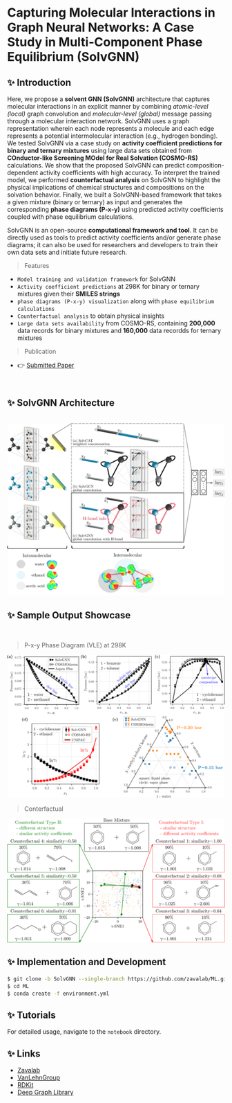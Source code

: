 # Capturing Molecular Interactions in Graph Neural Networks: A Case Study in Multi-Component Phase Equilibrium (SolvGNN)

## ✨ Introduction

Here, we propose a **solvent GNN (SolvGNN)** architecture that captures molecular interactions in an explicit manner by combining *atomic-level (local)* graph convolution and *molecular-level (global)* message passing through a molecular interaction network. SolvGNN uses a graph representation wherein each node represents a molecule and each edge represents a potential intermolecular interaction (e.g., hydrogen bonding). We tested SolvGNN via a case study on **activity coefficient predictions for binary and ternary mixtures** using large data sets obtained from **COnductor-like Screening MOdel for Real Solvation (COSMO-RS)** calculations. We show that the proposed SolvGNN can predict composition-dependent activity coefficients with high accuracy. To interpret the trained model, we performed **counterfactual analysis** on SolvGNN to highlight the physical implications of chemical structures and compositions on the solvation behavior. Finally, we built a SolvGNN-based framework that takes a given mixture (binary or ternary) as input and generates the corresponding **phase diagrams (P-x-y)** using predicted activity coefficients coupled with phase equilibrium calculations.

SolvGNN is an open-source **computational framework and tool**. It can be directly used as tools to predict activity coefficients and/or generate phase diagrams; it can also be used for researchers and developers to train their own data sets and initiate future research.
<br />

> Features

- `Model training and validation framework` for SolvGNN
- `Activity coefficient predictions` at 298K for binary or ternary mixtures given their **SMILES strings**
- `phase diagrams (P-x-y) visualization` along with `phase equilibrium calculations`
- `Counterfactual analysis` to obtain physical insights
- `Large data sets availability` from COSMO-RS, containing **200,000** data records for binary mixtures and **160,000** data recordds for ternary mixtures

> Publication

- 👉 [Submitted Paper](https://doi.org/10.26434/chemrxiv-2022-3tq4c)

<br />

## ✨ SolvGNN Architecture

<br />
<img src="./figure/readme_SolvGNN_architecture_v1_1_small.png" />
<br />

## ✨ Sample Output Showcase

<br />

> P-x-y Phase Diagram (VLE) at 298K

<img src="./figure/readme_pxy_binary_v1_1.png" />

> Conterfactual

<img src="./figure/readme_counterfactual_v1_1_small.png" />

<br />

## ✨ Implementation and Development

```bash
$ git clone -b SolvGNN --single-branch https://github.com/zavalab/ML.git
$ cd ML
$ conda create -f environment.yml
```

## ✨ Tutorials

For detailed usage, navigate to the `notebook` directory.


## ✨ Links

- [Zavalab](https://zavalab.engr.wisc.edu/)
- [VanLehnGroup](https://vanlehngroup.che.wisc.edu/)
- [RDKit](https://github.com/rdkit/rdkit)
- [Deep Graph Library](https://www.dgl.ai/)

<br />
